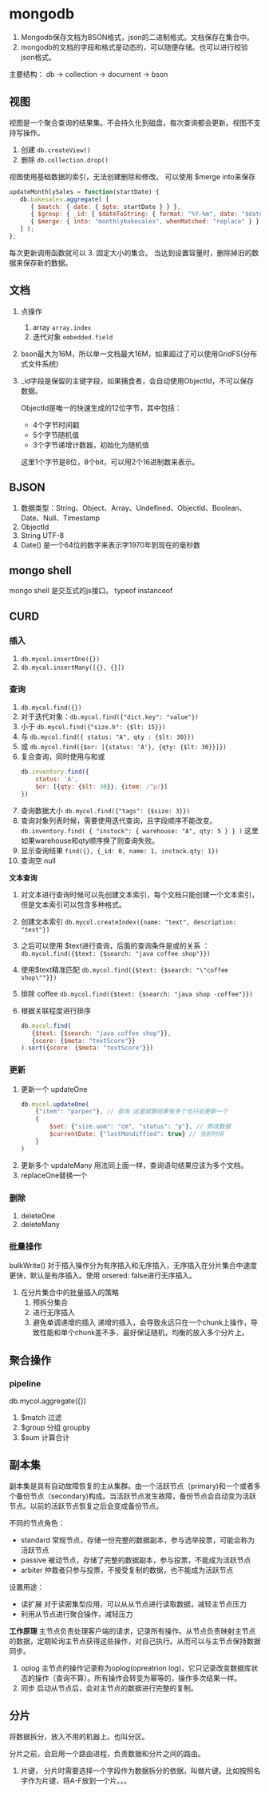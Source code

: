 # mongodb

1. Mongodb保存文档为BSON格式，json的二进制格式。文档保存在集合中。
2. mongodb的文档的字段和格式是动态的，可以随便存储。也可以进行校验json格式。

主要结构： db -> collection -> document -> bson
## 视图 
视图是一个聚合查询的结果集。不会持久化到磁盘，每次查询都会更新。视图不支持写操作。
1. 创建 `db.createView()`
2. 删除 `db.collection.drop()`

视图使用基础数据的索引，无法创建删除和修改。
可以使用 $merge into来保存
```js
updateMonthlySales = function(startDate) {
   db.bakesales.aggregate( [
      { $match: { date: { $gte: startDate } } },
      { $group: { _id: { $dateToString: { format: "%Y-%m", date: "$date" } }, sales_quantity: { $sum: "$quantity"}, sales_amount: { $sum: "$amount" } } },
      { $merge: { into: "monthlybakesales", whenMatched: "replace" } }
   ] );
};
```
每次更新调用函数就可以
3. 固定大小的集合。 当达到设置容量时，删除掉旧的数据来保存新的数据。

## 文档
1. 点操作
   1. array `array.index`
   2. 迭代对象 `embedded.field`
2. bson最大为16M，所以单一文档最大16M，如果超过了可以使用GridFS(分布式文件系统)
3. _id字段是保留的主键字段，如果捕食者，会自动使用ObjectId，不可以保存数据。

    ObjectId是唯一的快速生成的12位字节，其中包括：
    - 4个字节时间戳
    - 5个字节随机值
    - 3个字节递增计数器，初始化为随机值

    这里1个字节是8位，8个bit，可以用2个16进制数来表示。



## BJSON
1. 数据类型：String、Object、Array、Undefined、ObjectId、Boolean、Date、Null、Timestamp
2. ObjectId
3. String UTF-8
4. Date() 是一个64位的数字来表示字1970年到现在的毫秒数

## mongo shell
mongo shell 是交互式的js接口。
typeof 
instanceof
## CURD
### 插入
1. `db.mycol.insertOne({})`
2. `db.mycol.insertMany([{}, {}])`

### 查询
1. `db.mycol.find({})`
2. 对于迭代对象：`db.mycol.find({"dict.key": "value"})`
3. 小于 `db.mycol.find({"size.h": {$lt: 15}})`
4. 与 `db.mycol.find({ status: "A", qty : {$lt: 30}})`
5. 或 `db.mycol.find({$or: [{status: 'A'}, {qty: {$lt: 30}}]})`
6. 复合查询，同时使用与和或
   ```js
   db.inventory.find({
       status: 'A',
       $or: [{qty: {$lt: 30}}, {item: /^p/}]
   })
   ```
7. 查询数据大小
   `db.mycol.find({"tags": {$size: 3}})`
8. 查询对象列表时候，需要使用迭代查询，且字段顺序不能改变。
    `db.inventory.find( { "instock": { warehouse: "A", qty: 5 } } )` 这里如果warehouse和qty顺序换了则查询失败。
9. 显示查询结果 `find({}, {_id: 0, name: 1, instock.qty: 1})`
10. 查询空 null

**文本查询**
1. 对文本进行查询时候可以先创建文本索引，每个文档只能创建一个文本索引，但是文本索引可以包含多种格式。 
2. 创建文本索引 `db.mycol.createIndex({name: "text", description: "text"})`
3. 之后可以使用 $text进行查询，后面的查询条件是或的关系 ： 
   ```db.mycol.find({$text: {$search: "java coffee shop"}})```

4. 使用$text精准匹配 
   ```db.mycol.find({$text: {$search: "\"coffee shop\""}})```

5. 排除 coffee
   ```db.mycol.find({$text: {$search: "java shop -coffee"}})```

6. 根据关联程度进行排序

   ```js
   db.mycol.find(
      {$text: {$search: "java coffee shop"}},
      {score: {$meta: "textScore"}}
   ).sort({score: {$meta: "textScore"}})
   ```


### 更新
1. 更新一个 updateOne
   ```js
   db.mycol.updateOne(
       {"item": "parper"}, // 查询 这里就算结果有多个也只会更新一个
       {
           $set: {"size.uom": "cm", "status": "p"}, // 修改数据
           $currentDate: {"lastMondiffied": true} // 当前时间
       }
   )
   ```
2. 更新多个 updateMany 用法同上面一样，查询语句结果应该为多个文档。
3. replaceOne替换一个
### 删除
1. deleteOne
2. deleteMany


### 批量操作
bulkWrite()
对于插入操作分为有序插入和无序插入，无序插入在分片集合中速度更快，默认是有序插入。使用 orsered: false进行无序插入。

1. 在分片集合中的批量插入的策略
   1. 预拆分集合
   2. 进行无序插入
   3. 避免单调递增的插入 递增的插入，会导致永远只在一个chunk上操作，导致性能和单个chunk差不多，最好保证随机，均衡的放入多个分片上。

## 聚合操作
### pipeline
db.mycol.aggregate({})
1. $match 过滤
2. $group 分组  groupby
3. $sum  计算合计

## 副本集
副本集是具有自动故障恢复的主从集群。由一个活跃节点（primary)和一个或者多个备份节点（secondary)构成。当活跃节点发生故障，备份节点会自动变为活跃节点。以前的活跃节点恢复之后会变成备份节点。

不同的节点角色：
   - standard 常规节点，存储一份完整的数据副本，参与选举投票，可能会称为活跃节点
   - passive 被动节点，存储了完整的数据副本，参与投票，不能成为活跃节点
   - arbiter 仲裁者只参与投票，不接受复制的数据，也不能成为活跃节点

设置用途：
   - 读扩展  对于读密集型应用，可以从从节点进行读取数据，减轻主节点压力
   - 利用从节点进行聚合操作，减轻压力

**工作原理**
主节点负责处理客户端的请求，记录所有操作。从节点负责映射主节点的数据，定期轮询主节点获得这些操作，对自己执行。从而可以与主节点保持数据同步。

1. oplog 主节点的操作记录称为oplog(opreatrion log)，它只记录改变数据库状态的操作（查询不算）。所有操作会转变为幂等的，操作多次结果一样。
2. 同步 启动从节点后，会对主节点的数据进行完整的复制。

## 分片
将数据拆分，放入不用的机器上。也叫分区。

分片之前，会启用一个路由进程，负责数据和分片之间的路由。
1. 片键， 分片时需要选择一个字段作为数据拆分的依据，叫做片键。比如按照名字作为片键，将A-F放到一个片。。。
